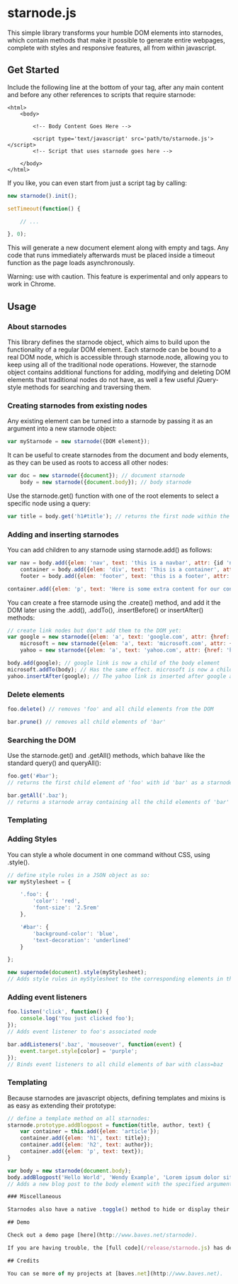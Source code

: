 # starnode.js

This simple library transforms your humble DOM elements into starnodes, which contain methods that make it possible to generate entire webpages, complete with styles and responsive features, all from within javascript.

## Get Started

Include the following line at the bottom of your <body> tag, after any main content and before any other references to scripts that require starnode:

```
<html>
	<body>

		<!-- Body Content Goes Here -->

		<script type='text/javascript' src='path/to/starnode.js'></script>
		<!-- Script that uses starnode goes here -->

	</body>
</html>
```

If you like, you can even start from just a script tag by calling:

```javascript
new starnode().init();

setTimeout(function() {

	// ...

}, 0);
```

This will generate a new document element along with empty <head> and <body> tags. Any code that runs immediately afterwards must be placed inside a timeout function as the page loads asynchronously.

Warning: use with caution. This feature is experimental and only appears to work in Chrome.

## Usage

### About starnodes

This library defines the starnode object, which aims to build upon the functionality of a regular DOM element. Each starnode can be bound to a real DOM node, which is accessible through starnode.node, allowing you to keep using all of the traditional node operations. However, the starnode object contains additional functions for adding, modifying and deleting DOM elements that traditional nodes do not have, as well a few useful jQuery-style methods for searching and traversing them.

### Creating starnodes from existing nodes

Any existing element can be turned into a starnode by passing it as an argument into a new starnode object:

```javascript
var myStarnode = new starnode({DOM element});
```

It can be useful to create starnodes from the document and body elements, as they can be used as roots to access all other nodes:

```javascript
var doc = new starnode({document}); // document starnode
	body = new starnode({document.body}); // body starnode
```

Use the starnode.get() function with one of the root elements to select a specific node using a query:

```javascript
var title = body.get('h1#title'); // returns the first node within the body element that matches h1#title, as a starnode.
```

### Adding and inserting starnodes

You can add children to any starnode using starnode.add() as follows:

```javascript
var nav = body.add({elem: 'nav', text: 'this is a navbar', attr: {id 'navbar'}}); // returns a starnode object
	container = body.add({elem: 'div', text: 'This is a container', attr: {class: 'container'}});
	footer = body.add({elem: 'footer', text: 'this is a footer', attr: {id: 'footer'}});

container.add({elem: 'p', text: 'Here is some extra content for our container.'});
```

You can create a free starnode using the .create() method, and add it the DOM later using the .add(), .addTo(), .insertBefore() or insertAfter() methods:

```javascript
// create link nodes but don't add them to the DOM yet:
var google = new starnode({elem: 'a', text: 'google.com', attr: {href: 'http://www.google.com'}});
	microsoft = new starnode({elem: 'a', text: 'microsoft.com', attr: {href: 'http://www.microsoft.com'}});
	yahoo = new starnode({elem: 'a', text: 'yahoo.com', attr: {href: 'http://www.yahoo.com'}});

body.add(google); // google link is now a child of the body element
microsoft.addTo(body); // Has the same effect. microsoft is now a child of the body node
yahoo.insertAfter(google); // The yahoo link is inserted after google and before microsoft
```

### Delete elements

```javascript
foo.delete() // removes 'foo' and all child elements from the DOM

bar.prune() // removes all child elements of 'bar'
```

### Searching the DOM

Use the starnode.get() and .getAll() methods, which bahave like the standard query() and queryAll():

```javascript
foo.get('#bar'); 
// returns the first child element of 'foo' with id 'bar' as a starnode

bar.getAll('.baz'); 
// returns a starnode array containing all the child elements of 'bar' with class='baz'.

```

### Templating



### Adding Styles

You can style a whole document in one command without CSS, using .style().

```javascript
// define style rules in a JSON object as so:
var myStylesheet = {

	'.foo': {
		'color': 'red',
		'font-size': '2.5rem'
	},

	'#bar': {
		'background-color': 'blue',
		'text-decoration': 'underlined'
	}

};

new supernode(document).style(myStylesheet); 
// Adds style rules in myStylesheet to the corresponding elements in the document
```

### Adding event listeners

```javascript
foo.listen('click', function() {
	console.log('You just clicked foo');
});
// Adds event listener to foo's associated node

bar.addListeners('.baz', 'mouseover', function(event) {
	event.target.style[color] = 'purple';
});
// Binds event listeners to all child elements of bar with class=baz
```

### Templating

Because starnodes are javascript objects, defining templates and mixins is as easy as extending their prototype:

```javascript
// define a template method on all starnodes:
starnode.prototype.addBlogpost = function(title, author, text) {
	var container = this.add({elem: 'article'});
	container.add({elem: 'h1', text: title});
	container.add({elem: 'h2', text: author});
	container.add({elem: 'p', text: text});
}

var body = new starnode(document.body);
body.addBlogpost('Hello World', 'Wendy Example', 'Lorem ipsum dolor sit amet...');
// Adds a new blog post to the body element with the specified arguments.

### Miscellaneous

Starnodes also have a native .toggle() method to hide or display their element dynamically; it works in the same way as the jQuery toggle().

## Demo

Check out a demo page [here](http://www.baves.net/starnode).

If you are having trouble, the [full code](/release/starnode.js) has detailed comments on the usage of each function.

## Credits

You can se more of my projects at [baves.net](http://www.baves.net).

